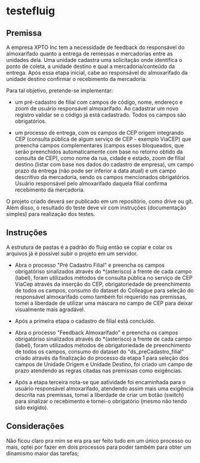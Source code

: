 # testefluig

## Premissa

A empresa XPTO Inc tem a necessidade de feedback do responsável do almoxarifado quanto a entrega de remessas e mercadorias entre as unidades dela. Uma unidade cadastra uma solicitação onde identifica o ponto de coleta, a unidade destino e qual a mercadoria/conteúdo da entrega.
Após essa etapa inicial, cabe ao responsável do almoxarifado da unidade destino confirmar o recebimento da mercadoria.

Para tal objetivo, pretende-se implementar:

- um pré-cadastro de filial com campos de código, nome, endereço e zoom de usuário responsável almoxarifado. Ao cadastrar um novo registro validar se o código já está cadastrado. Todos os campos são obrigatórios.

- um processo de entrega, com os campos de CEP origem integrando CEP (consulta pública de algum serviço de CEP - exemplo ViaCEP) que preencha campos complementares (campos esses bloqueados, que serão preenchidos automaticamente com base no retorno obtido da consulta de CEP), como nome da rua, cidade e estado, zoom de filial destino (listar com base nos dados do cadastro de empresa), um campo prazo da entrega (não pode ser inferior a data atual) e um campo descritivo da mercadoria, sendo os campos mencionados obrigatórios. Usuário responsável pelo almoxarifado daquela filial confirma recebimento da mercadoria.

O projeto criado deverá ser publicado em um repositório, como drive ou git. Além disso, o resultado do teste deve vir com instruções (documentação simples) para realização dos testes.

## Instruções

A estrutura de pastas é a padrão do fluig então se copiar e colar os arquivos já é possível subir o projeto em um servidor.

- Abra o processo "Pré Cadastro Filial" e preencha os campos obrigatóriso sinalizados através do *(asterísco) a frente de cada campo (label), foram utilizados métodos de consulta pública no serviço de CEP ViaCep através da inserção do CEP, obrigatoriedade de preenchimento de todos os campos, consumo do dataset do Colleague para seleção do responsável almoxarifado como também foi requerido nas premissas, tomei a liberdade de utilizar uma máscara no campo de CEP para deixar visualmente mais agradável.
  
- Após a primeira etapa o cadastro de filial está concluído.
  
- Abra o processo "Feedback Almoxarifado" e preencha os campos obrigatóriso sinalizados através do *(asterísco) a frente de cada campo (label), foram utilizados métodos de obrigatoriedade de preenchimento de todos os campos, consumo do dataset do "ds_preCadastro_filial" criado através da finalização do processo da etapa 1 para seleção dos campos de Unidade Origem e Unidade Destino, foi criado um campo de prazo atendendo as regras citadas nas premissas como exigências.

- Após a etapa terceira nota-se que aatividade foi encaminhada para o usuário responsável almoxarifado, atendendo assim mais uma exigência descrita nas premissas, tomei a liberdade de criar um botão (switch) para sinalizar o recebimento e tornei-o obrigatório (mesmo não tendo sido exigído).

## Considerações

Não ficou claro pra mim se era pra ser feito tudo em um único processo ou mais, optei por fazer em dois processos para poder também para obter um dinamismo maior das tarefas;
